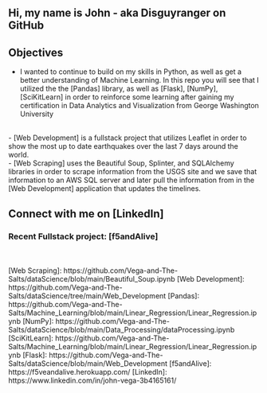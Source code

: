 ## Hi, my name is John - aka Disguyranger on GitHub


## Objectives
- I wanted to continue to build on my skills in Python, as well as get a better understanding of Machine Learning. In this repo you will see that I utilized the the [Pandas] library, as well as [Flask], [NumPy], [SciKitLearn] in order to reinforce some learning after gaining my certification in Data Analytics and Visualization from George Washington University 
<br />
- [Web Development] is a fullstack project that utilizes Leaflet in order to show the most up to date earthquakes over the last 7 days around the world. 
<br />
- [Web Scraping] uses the Beautiful Soup, Splinter, and SQLAlchemy libraries in order to scrape information from the USGS site and we save that information to an AWS SQL server and later pull the information from in the [Web Development] application that updates the timelines.

## Connect with me on [LinkedIn]
### Recent Fullstack project: [f5andAlive] 
<br />
<br />
[Web Scraping]: https://github.com/Vega-and-The-Salts/dataScience/blob/main/Beautiful_Soup.ipynb
[Web Development]: https://github.com/Vega-and-The-Salts/dataScience/tree/main/Web_Development
[Pandas]: https://github.com/Vega-and-The-Salts/Machine_Learning/blob/main/Linear_Regression/Linear_Regression.ipynb
[NumPy]: https://github.com/Vega-and-The-Salts/dataScience/blob/main/Data_Processing/dataProcessing.ipynb
[SciKitLearn]: https://github.com/Vega-and-The-Salts/Machine_Learning/blob/main/Linear_Regression/Linear_Regression.ipynb
[Flask]: https://github.com/Vega-and-The-Salts/dataScience/blob/main/Web_Development
[f5andAlive]: https://f5veandalive.herokuapp.com/
[LinkedIn]: https://www.linkedin.com/in/john-vega-3b4165161/
